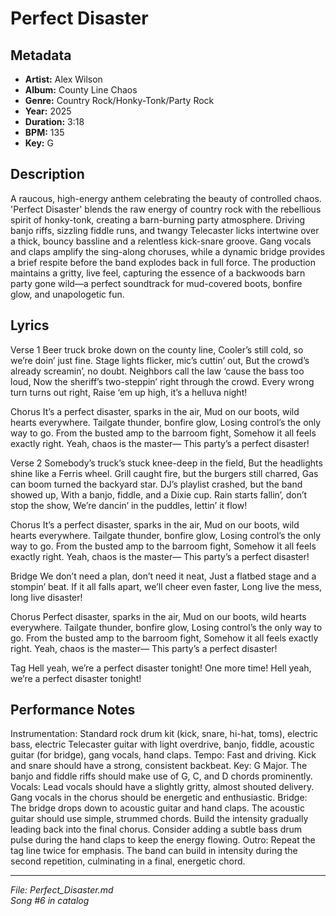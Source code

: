 # Perfect Disaster

## Metadata
- **Artist:** Alex Wilson
- **Album:** County Line Chaos
- **Genre:** Country Rock/Honky-Tonk/Party Rock
- **Year:** 2025
- **Duration:** 3:18
- **BPM:** 135
- **Key:** G

## Description
A raucous, high-energy anthem celebrating the beauty of controlled chaos. 'Perfect Disaster' blends the raw energy of country rock with the rebellious spirit of honky-tonk, creating a barn-burning party atmosphere. Driving banjo riffs, sizzling fiddle runs, and twangy Telecaster licks intertwine over a thick, bouncy bassline and a relentless kick-snare groove. Gang vocals and claps amplify the sing-along choruses, while a dynamic bridge provides a brief respite before the band explodes back in full force. The production maintains a gritty, live feel, capturing the essence of a backwoods barn party gone wild—a perfect soundtrack for mud-covered boots, bonfire glow, and unapologetic fun.

## Lyrics

Verse 1
Beer truck broke down on the county line,
Cooler’s still cold, so we’re doin’ just fine.
Stage lights flicker, mic’s cuttin’ out,
But the crowd’s already screamin’, no doubt.
Neighbors call the law ‘cause the bass too loud,
Now the sheriff’s two-steppin’ right through the crowd.
Every wrong turn turns out right,
Raise ‘em up high, it’s a helluva night!

Chorus
It’s a perfect disaster, sparks in the air,
Mud on our boots, wild hearts everywhere.
Tailgate thunder, bonfire glow,
Losing control’s the only way to go.
From the busted amp to the barroom fight,
Somehow it all feels exactly right.
Yeah, chaos is the master—
This party’s a perfect disaster!

Verse 2
Somebody’s truck’s stuck knee-deep in the field,
But the headlights shine like a Ferris wheel.
Grill caught fire, but the burgers still charred,
Gas can boom turned the backyard star.
DJ’s playlist crashed, but the band showed up,
With a banjo, fiddle, and a Dixie cup.
Rain starts fallin’, don’t stop the show,
We’re dancin’ in the puddles, lettin’ it flow!

Chorus
It’s a perfect disaster, sparks in the air,
Mud on our boots, wild hearts everywhere.
Tailgate thunder, bonfire glow,
Losing control’s the only way to go.
From the busted amp to the barroom fight,
Somehow it all feels exactly right.
Yeah, chaos is the master—
This party’s a perfect disaster!

Bridge
We don’t need a plan, don’t need it neat,
Just a flatbed stage and a stompin’ beat.
If it all falls apart, we’ll cheer even faster,
Long live the mess, long live disaster!

Chorus
Perfect disaster, sparks in the air,
Mud on our boots, wild hearts everywhere.
Tailgate thunder, bonfire glow,
Losing control’s the only way to go.
From the busted amp to the barroom fight,
Somehow it all feels exactly right.
Yeah, chaos is the master—
This party’s a perfect disaster!

Tag
Hell yeah, we’re a perfect disaster tonight!
One more time!
Hell yeah, we’re a perfect disaster tonight!

## Performance Notes

Instrumentation: Standard rock drum kit (kick, snare, hi-hat, toms), electric bass, electric Telecaster guitar with light overdrive, banjo, fiddle, acoustic guitar (for bridge), gang vocals, hand claps.
Tempo: Fast and driving. Kick and snare should have a strong, consistent backbeat.
Key: G Major. The banjo and fiddle riffs should make use of G, C, and D chords prominently.
Vocals: Lead vocals should have a slightly gritty, almost shouted delivery. Gang vocals in the chorus should be energetic and enthusiastic.
Bridge: The bridge drops down to acoustic guitar and hand claps. The acoustic guitar should use simple, strummed chords. Build the intensity gradually leading back into the final chorus. Consider adding a subtle bass drum pulse during the hand claps to keep the energy flowing.
Outro: Repeat the tag line twice for emphasis. The band can build in intensity during the second repetition, culminating in a final, energetic chord.

---
*File: Perfect_Disaster.md*  
*Song #6 in catalog*
